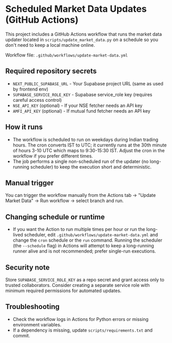 # Scheduled Market Data Updates (GitHub Actions)

This project includes a GitHub Actions workflow that runs the market data updater located in `scripts/update_market_data.py` on a schedule so you don't need to keep a local machine online.

Workflow file: `.github/workflows/update-market-data.yml`

## Required repository secrets

- `NEXT_PUBLIC_SUPABASE_URL` - Your Supabase project URL (same as used by frontend env)
- `SUPABASE_SERVICE_ROLE_KEY` - Supabase service_role key (requires careful access control)
- `NSE_API_KEY` (optional) - If your NSE fetcher needs an API key
- `AMFI_API_KEY` (optional) - If mutual fund fetcher needs an API key

## How it runs

- The workflow is scheduled to run on weekdays during Indian trading hours. The cron converts IST to UTC; it currently runs at the 30th minute of hours 3-10 UTC which maps to 9:30-15:30 IST. Adjust the cron in the workflow if you prefer different times.
- The job performs a single non-scheduled run of the updater (no long-running scheduler) to keep the execution short and deterministic.

## Manual trigger

You can trigger the workflow manually from the Actions tab -> "Update Market Data" -> Run workflow -> select branch and run.

## Changing schedule or runtime

- If you want the Action to run multiple times per hour or run the long-lived scheduler, edit `.github/workflows/update-market-data.yml` and change the `cron` schedule or the `run` command. Running the scheduler (the `--schedule` flag) in Actions will attempt to keep a long-running runner alive and is not recommended; prefer single-run executions.

## Security note

Store `SUPABASE_SERVICE_ROLE_KEY` as a repo secret and grant access only to trusted collaborators. Consider creating a separate service role with minimum required permissions for automated updates.

## Troubleshooting

- Check the workflow logs in Actions for Python errors or missing environment variables.
- If a dependency is missing, update `scripts/requirements.txt` and commit.
